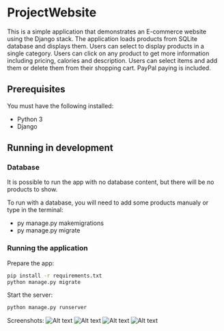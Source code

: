# ProjectWebsite

This is a simple application that demonstrates an E-commerce website using the Django stack. The application loads products from SQLite database and displays them. Users can select to display products in a single category. Users can click on any product to get more information including pricing, calories and description. Users can select items and add them or delete them from their shopping cart. PayPal paying is included.

## Prerequisites

You must have the following installed:
- Python 3
- Django

## Running in development

### Database

It is possible to run the app with no database content, but there will be no products to show.

To run with a database, you will need to add some products manualy or type in the terminal:

- py manage.py makemigrations
- py manage.py migrate

### Running the application
Prepare the app:

```bash
pip install -r requirements.txt
python manage.py migrate
```

Start the server:

```bash
python manage.py runserver
```

Screenshots:
![Alt text](https://github.com/conradylx/ProjectWebsite/blob/master/Screenshots/cartpage.png?raw=true "Optional Title")
![Alt text](https://github.com/conradylx/ProjectWebsite/blob/master/Screenshots/homepage.png?raw=true "Optional Title")
![Alt text](https://github.com/conradylx/ProjectWebsite/blob/master/Screenshots/shoppage.png?raw=true "Optional Title")
![Alt text](https://github.com/conradylx/ProjectWebsite/blob/master/Screenshots/sumamrypage.pngg?raw=true "Optional Title")
